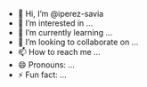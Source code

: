 - 👋 Hi, I’m @iperez-savia
- 👀 I’m interested in ...
- 🌱 I’m currently learning ...
- 💞️ I’m looking to collaborate on ...
- 📫 How to reach me ...
- 😄 Pronouns: ...
- ⚡ Fun fact: ...

<!---
iperez-savia/iperez-savia is a ✨ special ✨ repository because its `README.md` (this file) appears on your GitHub profile.
You can click the Preview link to take a look at your changes.
--->
